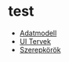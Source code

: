# test

- [Adatmodell](UITervek/Adatbazis.png)
- [UI Tervek](UITervek)
- [Szerepkörök](UITervek/Szerepkörök.txt)
